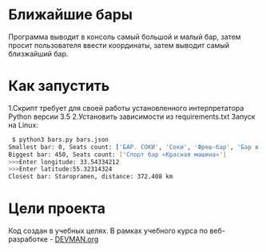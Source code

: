 # Ближайшие бары

Программа выводит в консоль самый большой и малый бар, затем просит пользователя ввести координаты, затем выводит самый близжайший бар.

# Как запустить

1.Скрипт требует для своей работы установленного интерпретатора Python версии 3.5
2.Установить зависимости из requirements.txt
Запуск на Linux:

```bash
 $ python3 bars.py bars.json 
Smallest bar: 0, Seats count: ['БАР. СОКИ', 'Соки', 'Фреш-бар', 'Бар в Деловом центре Яуза'] 
Biggest bar: 450, Seats count: ['Спорт бар «Красная машина»']
>>>Enter longitude: 33.54334212
>>>Enter latitude:55.32314324
Closest bar: Staropramen, distance: 372.408 km
```

# Цели проекта

Код создан в учебных целях. В рамках учебного курса по веб-разработке - [DEVMAN.org](https://devman.org)
